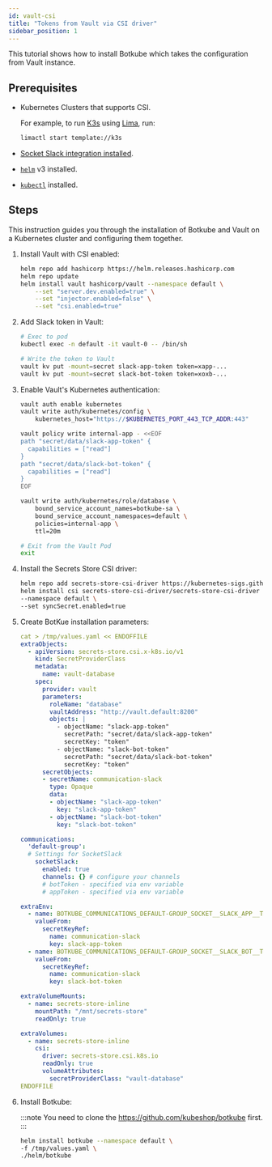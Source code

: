 ```yaml
---
id: vault-csi
title: "Tokens from Vault via CSI driver"
sidebar_position: 1
---
```


This tutorial shows how to install Botkube which takes the configuration from Vault instance.

## Prerequisites

- Kubernetes Clusters that supports CSI.

  For example, to run [K3s](https://k3s.io/) using [Lima](https://github.com/lima-vm/lima), run:

  ```bash
  limactl start template://k3s
  ```

- [Socket Slack integration installed](../../installation/slack/socket-slack.md).
- [`helm`](https://helm.sh/docs/intro/install/) v3 installed.
- [`kubectl`](https://kubernetes.io/docs/tasks/tools/#kubectl) installed.

## Steps

This instruction guides you through the installation of Botkube and Vault on a Kubernetes cluster and configuring them together.

1. Install Vault with CSI enabled:

   ```bash
   helm repo add hashicorp https://helm.releases.hashicorp.com
   helm repo update
   helm install vault hashicorp/vault --namespace default \
       --set "server.dev.enabled=true" \
       --set "injector.enabled=false" \
       --set "csi.enabled=true"
   ```

2. Add Slack token in Vault:

   ```bash
   # Exec to pod
   kubectl exec -n default -it vault-0 -- /bin/sh
   ```

   ```bash
   # Write the token to Vault
   vault kv put -mount=secret slack-app-token token=xapp-...
   vault kv put -mount=secret slack-bot-token token=xoxb-...
   ```

3. Enable Vault's Kubernetes authentication:

   ```bash
   vault auth enable kubernetes
   vault write auth/kubernetes/config \
       kubernetes_host="https://$KUBERNETES_PORT_443_TCP_ADDR:443"
   ```

   ```bash
   vault policy write internal-app - <<EOF
   path "secret/data/slack-app-token" {
     capabilities = ["read"]
   }
   path "secret/data/slack-bot-token" {
     capabilities = ["read"]
   }
   EOF
   ```

   ```bash
   vault write auth/kubernetes/role/database \
       bound_service_account_names=botkube-sa \
       bound_service_account_namespaces=default \
       policies=internal-app \
       ttl=20m
   ```

   ```bash
   # Exit from the Vault Pod
   exit
   ```

4. Install the Secrets Store CSI driver:

   ```bash
   helm repo add secrets-store-csi-driver https://kubernetes-sigs.github.io/secrets-store-csi-driver/charts
   helm install csi secrets-store-csi-driver/secrets-store-csi-driver \
   --namespace default \
   --set syncSecret.enabled=true
   ```

5. Create BotKue installation parameters:

   ```yaml
   cat > /tmp/values.yaml << ENDOFFILE
   extraObjects:
     - apiVersion: secrets-store.csi.x-k8s.io/v1
       kind: SecretProviderClass
       metadata:
         name: vault-database
       spec:
         provider: vault
         parameters:
           roleName: "database"
           vaultAddress: "http://vault.default:8200"
           objects: |
             - objectName: "slack-app-token"
               secretPath: "secret/data/slack-app-token"
               secretKey: "token"
             - objectName: "slack-bot-token"
               secretPath: "secret/data/slack-bot-token"
               secretKey: "token"
         secretObjects:
         - secretName: communication-slack
           type: Opaque
           data:
           - objectName: "slack-app-token"
             key: "slack-app-token"
           - objectName: "slack-bot-token"
             key: "slack-bot-token"

   communications:
     'default-group':
     # Settings for SocketSlack
       socketSlack:
         enabled: true
         channels: {} # configure your channels
         # botToken - specified via env variable
         # appToken - specified via env variable

   extraEnv:
     - name: BOTKUBE_COMMUNICATIONS_DEFAULT-GROUP_SOCKET__SLACK_APP__TOKEN
       valueFrom:
         secretKeyRef:
           name: communication-slack
           key: slack-app-token
     - name: BOTKUBE_COMMUNICATIONS_DEFAULT-GROUP_SOCKET__SLACK_BOT__TOKEN
       valueFrom:
         secretKeyRef:
           name: communication-slack
           key: slack-bot-token

   extraVolumeMounts:
     - name: secrets-store-inline
       mountPath: "/mnt/secrets-store"
       readOnly: true

   extraVolumes:
     - name: secrets-store-inline
       csi:
         driver: secrets-store.csi.k8s.io
         readOnly: true
         volumeAttributes:
           secretProviderClass: "vault-database"
   ENDOFFILE
   ```

6. Install Botkube:

   :::note
   You need to clone the https://github.com/kubeshop/botkube first.
   :::

   ```bash
   helm install botkube --namespace default \
   -f /tmp/values.yaml \
   ./helm/botkube
   ```
